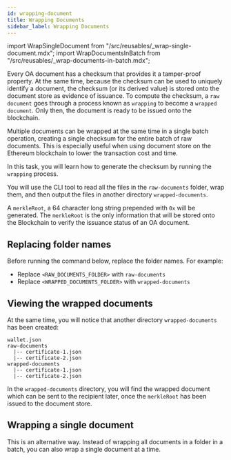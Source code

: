 ```yaml
---
id: wrapping-document
title: Wrapping Documents
sidebar_label: Wrapping Documents
---
```

import WrapSingleDocument from "/src/reusables/_wrap-single-document.mdx";
import WrapDocumentsInBatch from "/src/reusables/_wrap-documents-in-batch.mdx";

Every OA document has a checksum that provides it a tamper-proof property. At the same time, because the checksum can be used to uniquely identify a document, the checksum (or its derived value) is stored onto the document store as evidence of issuance. To compute the checksum, a `raw document` goes through a process known as `wrapping` to become a `wrapped document`. Only then, the document is ready to be issued onto the blockchain.

Multiple documents can be wrapped at the same time in a single batch operation, creating a single checksum for the entire batch of raw documents. This is especially useful when using document store on the Ethereum blockchain to lower the transaction cost and time.

In this task, you will learn how to generate the checksum by running the `wrapping` process.

You will use the CLI tool to read all the files in the `raw-documents` folder, wrap them, and then output the files in another directory `wrapped-documents`.

A `merkleRoot`, a 64 character long string prepended with `0x` will be generated. The `merkleRoot` is the only information that will be stored onto the Blockchain to verify the issuance status of an OA document.

## Replacing folder names
Before running the command below, replace the folder names. For example:

* Replace `<RAW_DOCUMENTS_FOLDER>` with `raw-documents`
* Replace `<WRAPPED_DOCUMENTS_FOLDER>` with `wrapped-documents`

<WrapDocumentsInBatch />

<!--
This file is mostly duplicated with the same content at the following locations:
1. docs/integrator-section/verifiable-document/did/wrapping-document-did.md
2. docs/integrator-section/verifiable-document/ethereum/wrapping-document.md
 -->

## Viewing the wrapped documents

At the same time, you will notice that another directory `wrapped-documents` has been created:

```text
wallet.json
raw-documents
  |-- certificate-1.json
  |-- certificate-2.json
wrapped-documents
  |-- certificate-1.json
  |-- certificate-2.json
```

In the `wrapped-documents` directory, you will find the wrapped document which can be sent to the recipient later, once the `merkleRoot` has been issued to the document store.

## Wrapping a single document
This is an alternative way. Instead of wrapping all documents in a folder in a batch, you can also wrap a single document at a time.

<WrapSingleDocument />

<!-- Reuse the steps to wrap a single document -->